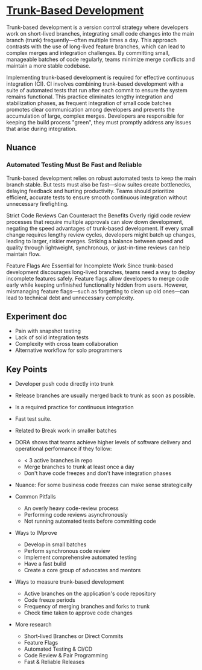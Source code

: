 # [Trunk-Based Development](https://dora.dev/devops-capabilities/technical/trunk-based-development/)

Trunk-based development is a version control strategy where developers work on short-lived branches, integrating small code changes into the main branch (trunk) frequently—often multiple times a day. This approach contrasts with the use of long-lived feature branches, which can lead to complex merges and integration challenges. By committing small, manageable batches of code regularly, teams minimize merge conflicts and maintain a more stable codebase.

Implementing trunk-based development is required for effective continuous integration (CI). CI involves combining trunk-based development with a suite of automated tests that run after each commit to ensure the system remains functional. This practice eliminates lengthy integration and stabilization phases, as frequent integration of small code batches promotes clear communication among developers and prevents the accumulation of large, complex merges. Developers are responsible for keeping the build process "green", they must promptly address any issues that arise during integration.

## Nuance

### Automated Testing Must Be Fast and Reliable

<!-- Include pre commit unit test run -->
Trunk-based development relies on robust automated tests to keep the main branch stable. But tests must also be fast—slow suites create bottlenecks, delaying feedback and hurting productivity. Teams should prioritize efficient, accurate tests to ensure smooth continuous integration without unnecessary firefighting.


Strict Code Reviews Can Counteract the Benefits
Overly rigid code review processes that require multiple approvals can slow down development, negating the speed advantages of trunk-based development. If every small change requires lengthy review cycles, developers might batch up changes, leading to larger, riskier merges. Striking a balance between speed and quality through lightweight, synchronous, or just-in-time reviews can help maintain flow.

Feature Flags Are Essential for Incomplete Work
Since trunk-based development discourages long-lived branches, teams need a way to deploy incomplete features safely. Feature flags allow developers to merge code early while keeping unfinished functionality hidden from users. However, mismanaging feature flags—such as forgetting to clean up old ones—can lead to technical debt and unnecessary complexity.

<!-- Pair programming -->

<!-- Next: Read Dave's document -->


## Experiment doc

* Pain with snapshot testing
* Lack of solid integration tests
* Complexity with cross team collaboration
* Alternative workflow for solo programmers

## Key Points

* Developer push code directly into trunk
* Release branches are usually merged back to trunk as soon as possible.

* Is a required practice for continuous integration
* Fast test suite.

* Related to Break work in smaller batches

* DORA shows that teams achieve higher levels of software delivery and operational performance if they follow:
  * < 3 active branches in repo
  * Merge branches to trunk at least once a day
  * Don't have code freezes and don't have integration phases

* Nuance: For some business code freezes can make sense strategically

* Common Pitfalls
  * An overly heavy code-review process
  * Performing code reviews asynchronously
  * Not running automated tests before committing code

* Ways to IMprove
  * Develop in small batches
  * Perform synchronous code review
  * Implement comprehensive automated testing
  * Have a fast build
  * Create a core group of advocates and mentors

* Ways to measure trunk-based development
  * Active branches on the application's code repository
  * Code freeze periods
  * Frequency of merging branches and forks to trunk
  * Check time taken to approve code changes

* More research
  * Short-lived Branches or Direct Commits
  * Feature Flags
  * Automated Testing & CI/CD
  * Code Review & Pair Programming
  * Fast & Reliable Releases


  <!-- Next: Read Ways to improve trunk-based development in capability DORA page -->